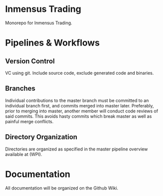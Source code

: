 # Inmensus Trading
Monorepo for Inmensus Trading.

# Pipelines & Workflows
## Version Control
VC using git. Include source code, exclude generated code and binaries.

## Branches
Individual contributions to the master branch must be committed to an individual branch first, and commits merged into master later. Preferably, prior to merging into master, another member will conduct code reviews of said commits. This avoids hasty commits which break master as well as painful merge conflicts.

## Directory Organization
Directories are organized as specified in the master pipeline overview available at (WPI).

# Documentation
All documentation will be organized on the Github Wiki.